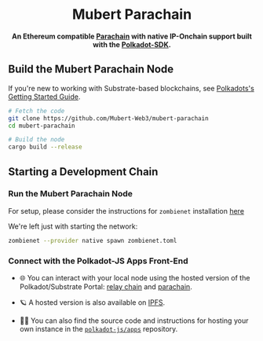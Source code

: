 <div align="center">

# Mubert Parachain

**An Ethereum compatible [Parachain](https://polkadot.com/parachains/) with native IP-Onchain support built with the [Polkadot-SDK](https://github.com/paritytech/polkadot-sdk).**

</div>

## Build the Mubert Parachain Node

If you're new to working with Substrate-based blockchains, see [Polkadots's Getting Started Guide](https://docs.polkadot.com/develop/#parachain-developers).

```bash
# Fetch the code
git clone https://github.com/Mubert-Web3/mubert-parachain
cd mubert-parachain

# Build the node
cargo build --release
```
## Starting a Development Chain

### Run the Mubert Parachain Node

For setup, please consider the instructions for `zombienet` installation [here](https://paritytech.github.io/zombienet/install.html#installation)

We're left just with starting the network:

```sh
zombienet --provider native spawn zombienet.toml
```

### Connect with the Polkadot-JS Apps Front-End

- 🌐 You can interact with your local node using the
hosted version of the Polkadot/Substrate Portal:
[relay chain](https://polkadot.js.org/apps/#/explorer?rpc=ws://localhost:9944)
and [parachain](https://polkadot.js.org/apps/#/explorer?rpc=ws://localhost:9988).

- 🪐 A hosted version is also
available on [IPFS](https://dotapps.io/).

- 🧑‍🔧 You can also find the source code and instructions for hosting your own instance in the
[`polkadot-js/apps`](https://github.com/polkadot-js/apps) repository.
